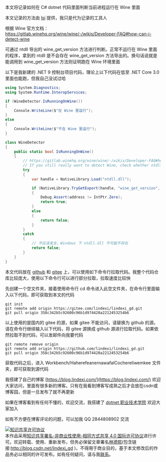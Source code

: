 
本文将记录如何在 C# dotnet 代码里面判断当前进程运行在 Wine 里面

<!--more-->


<!-- 发布 -->
<!-- 博客 -->

本文记录的方法由 [lsj](https://blog.sdlsj.net) 提供，我只是代为记录的工具人

根据 Wine 官方文档： <https://gitlab.winehq.org/wine/wine/-/wikis/Developer-FAQ#how-can-i-detect-wine>

可通过 ntdll 导出的 wine_get_version 方法进行判断。正常不运行在 Wine 里面的程序，拿到的 ntdll 是不会存在 wine_get_version 方法导出的。换句话说就是能调用到 wine_get_version 方法则证明跑在 Wine 环境里面

以下是我新建的 .NET 9 控制台项目代码，理论上以下代码在低至 .NET Core 3.0 里面也能跑，但我自己没试过哈

```csharp
using System.Diagnostics;
using System.Runtime.InteropServices;

if (WineDetector.IsRunningOnWine())
{
    Console.WriteLine($"在 Wine 里运行");
}
else
{
    Console.WriteLine($"不在 Wine 里运行");
}

class WineDetector
{
    public static bool IsRunningOnWine()
    {
        // https://gitlab.winehq.org/wine/wine/-/wikis/Developer-FAQ#how-can-i-detect-wine
        // If you still really want to detect Wine, check whether ntdll exports the function wine_get_version.
        try
        {
            var handle = NativeLibrary.Load("ntdll.dll");

            if (NativeLibrary.TryGetExport(handle, "wine_get_version", out var address))
            {
                Debug.Assert(address != IntPtr.Zero);
                return true;
            }
            else
            {
                return false;
            }
        }
        catch
        {
            // 不应该发生，Windows 下 ntdll.dll 不可能不存在
            return false;
        }
    }
}
```

本文代码放在 [github](https://github.com/lindexi/lindexi_gd/tree/358c342b5c92600c96b1d974420a2212453254b6/Workbench/HaherefeanernawafalCochereliwemkee) 和 [gitee](https://gitee.com/lindexi/lindexi_gd/blob/358c342b5c92600c96b1d974420a2212453254b6/Workbench/HaherefeanernawafalCochereliwemkee) 上，可以使用如下命令行拉取代码。我整个代码仓库比较庞大，使用以下命令行可以进行部分拉取，拉取速度比较快

先创建一个空文件夹，接着使用命令行 cd 命令进入此空文件夹，在命令行里面输入以下代码，即可获取到本文的代码

```
git init
git remote add origin https://gitee.com/lindexi/lindexi_gd.git
git pull origin 358c342b5c92600c96b1d974420a2212453254b6
```

以上使用的是国内的 gitee 的源，如果 gitee 不能访问，请替换为 github 的源。请在命令行继续输入以下代码，将 gitee 源换成 github 源进行拉取代码。如果依然拉取不到代码，可以发邮件向我要代码

```
git remote remove origin
git remote add origin https://github.com/lindexi/lindexi_gd.git
git pull origin 358c342b5c92600c96b1d974420a2212453254b6
```

获取代码之后，进入 Workbench/HaherefeanernawafalCochereliwemkee 文件夹，即可获取到源代码


我搭建了自己的博客 [https://blog.lindexi.com/](https://blog.lindexi.com/) 欢迎大家访问，里面有很多新的博客。只有在我看到博客写成熟之后才会放在csdn或博客园，但是一旦发布了就不再更新

如果在博客看到有任何不懂的，欢迎交流，我搭建了 [dotnet 职业技术学院](https://t.me/dotnet_campus) 欢迎大家加入

如有不方便在博客评论的问题，可以加我 QQ 2844808902 交流

<a rel="license" href="http://creativecommons.org/licenses/by-nc-sa/4.0/"><img alt="知识共享许可协议" style="border-width:0" src="https://licensebuttons.net/l/by-nc-sa/4.0/88x31.png" /></a><br />本作品采用<a rel="license" href="http://creativecommons.org/licenses/by-nc-sa/4.0/">知识共享署名-非商业性使用-相同方式共享 4.0 国际许可协议</a>进行许可。欢迎转载、使用、重新发布，但务必保留文章署名[林德熙](http://blog.csdn.net/lindexi_gd)(包含链接:http://blog.csdn.net/lindexi_gd )，不得用于商业目的，基于本文修改后的作品务必以相同的许可发布。如有任何疑问，请与我[联系](mailto:lindexi_gd@163.com)。